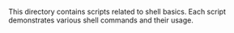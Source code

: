 This directory contains scripts related to shell basics. Each script demonstrates various shell commands and their usage.

